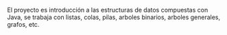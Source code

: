 El proyecto es introducción a las estructuras de datos compuestas con Java, se trabaja con listas, colas, pilas, arboles binarios, arboles generales, grafos, etc. 
